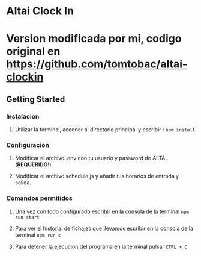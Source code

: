 # Altai Clock In

# Version modificada por mi, codigo original en https://github.com/tomtobac/altai-clockin

## Getting Started

### Instalacion

1. Utilizar la terminal, acceder al directorio principal y escribir : `npm install`

### Configuracion

1. Modificar el archivo .env con tu usuario y password de ALTAI. (**REQUERIDO!**)

2. Modificar el archivo schedule.js y añadir tus horarios de entrada y salida.

### Comandos permitidos

1. Una vez con todo configurado escribir en la consola de la terminal `npm run start`

2. Para ver el historial de fichajes que llevamos escribir en la consola de la terminal `npm run c`

3. Para detener la ejecucion del programa en la terminal pulsar `CTRL + C`
